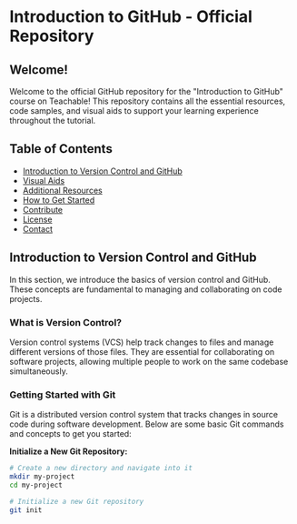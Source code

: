 # Introduction to GitHub - Official Repository

## Welcome!

Welcome to the official GitHub repository for the "Introduction to GitHub" course on Teachable! This repository contains all the essential resources, code samples, and visual aids to support your learning experience throughout the tutorial.

## Table of Contents

- [Introduction to Version Control and GitHub](#introduction-to-version-control-and-github)
- [Visual Aids](#visual-aids)
- [Additional Resources](#additional-resources)
- [How to Get Started](#how-to-get-started)
- [Contribute](#contribute)
- [License](#license)
- [Contact](#contact)

## Introduction to Version Control and GitHub

In this section, we introduce the basics of version control and GitHub. These concepts are fundamental to managing and collaborating on code projects.

### **What is Version Control?**

Version control systems (VCS) help track changes to files and manage different versions of those files. They are essential for collaborating on software projects, allowing multiple people to work on the same codebase simultaneously.

### **Getting Started with Git**

Git is a distributed version control system that tracks changes in source code during software development. Below are some basic Git commands and concepts to get you started:

**Initialize a New Git Repository:**

```bash
# Create a new directory and navigate into it
mkdir my-project
cd my-project

# Initialize a new Git repository
git init
